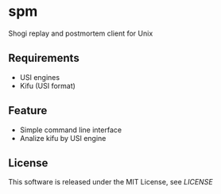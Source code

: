 spm
===

Shogi replay and postmortem client for Unix

Requirements
------------
* USI engines
* Kifu (USI format)

Feature
-------
* Simple command line interface
* Analize kifu by USI engine

License
-------
This software is released under the MIT License, see *LICENSE*
